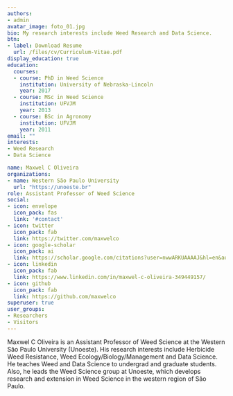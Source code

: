```yaml
---
authors:
- admin
avatar_image: foto_01.jpg
bio: My research interests include Weed Research and Data Science.
btn:
- label: Download Resume
  url: /files/cv/Curriculum-Vitae.pdf
display_education: true
education:
  courses:
  - course: PhD in Weed Science
    institution: University of Nebraska-Lincoln
    year: 2017
  - course: MSc in Weed Science
    institution: UFVJM
    year: 2013
  - course: BSc in Agronomy
    institution: UFVJM
    year: 2011
email: ""
interests:
- Weed Research
- Data Science

name: Maxwel C Oliveira
organizations:
- name: Western São Paulo University
  url: "https://unoeste.br"
role: Assistant Professor of Weed Science
social:
- icon: envelope
  icon_pack: fas
  link: '#contact'
- icon: twitter
  icon_pack: fab
  link: https://twitter.com/maxwelco
- icon: google-scholar
  icon_pack: ai
  link: https://scholar.google.com/citations?user=nwwARKUAAAAJ&hl=en&authuser=1
- icon: linkedin
  icon_pack: fab
  link: https://www.linkedin.com/in/maxwel-c-oliveira-349449157/
- icon: github
  icon_pack: fab
  link: https://github.com/maxwelco
superuser: true
user_groups:
- Researchers
- Visitors
---
```


Maxwel C Oliveira is an Assistant Professor of Weed Science at the Western São Paulo University (Unoeste). His research interests include Herbicide Weed Resistance, Weed Ecology/Biology/Management and Data Science. He teaches Weed and Data Science to undergrad and graduate students. Also, he leads the Weed Science group at Unoeste, which develops research and extension in Weed Science in the western region of São Paulo.

